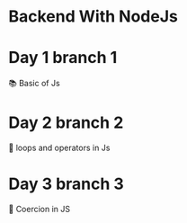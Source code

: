 # Backend With NodeJs

# Day 1 branch 1
📚 Basic of Js

# Day 2 branch 2
🔄 loops and operators in Js

# Day 3 branch 3
🔗 Coercion in JS
